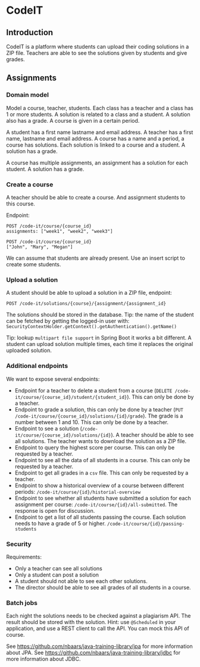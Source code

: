 # CodeIT

## Introduction 

CodeIT is a platform where students can upload their coding solutions in a ZIP file. Teachers are able to see the solutions given by students and give grades.

## Assignments

### Domain model

Model a course, teacher, students. Each class has a teacher and a class has 1 or more students. A solution is related to a class and a student. A solution also has a grade. A course is given in a certain period.

A student has a first name lastname and email address. A teacher has a first name, lastname and email address. A course has a name and a period, a course has solutions. Each solution is linked to a course and a student. A solution has a grade.

A course has multiple assignments, an assignment has a solution for each student. A solution has a grade.

### Create a course

A teacher should be able to create a course. And assignment students to this course.

Endpoint:

```
POST /code-it/course/{course_id}
assignments: ["week1", "week2", "week3"]
```

```
POST /code-it/course/{course_id}
["John", "Mary", "Megan"]
```

We can assume that students are already present. Use an insert script to create some students.

### Upload a solution

A student should be able to upload a solution in a ZIP file, endpoint:

```
POST /code-it/solutions/{course}/{assignment/{assignment_id}
```

The solutions should be stored in the database. Tip: the name of the student can be fetched by getting the logged-in user with: `SecurityContextHolder.getContext().getAuthentication().getName()`

Tip: lookup `multipart file support` in Spring Boot it works a bit different.
A student can upload solution multiple times, each time it replaces the original uploaded solution.

### Additional endpoints

We want to expose several endpoints:

- Endpoint for a teacher to delete a student from a course (`DELETE /code-it/course/{course_id}/student/{student_id}`). This can only be done by a teacher.
- Endpoint to grade a solution, this can only be done by a teacher (`PUT /code-it/course/{course_id}/solutions/{id}/grade`). The grade is a number between 1 and 10. This can only be done by a teacher.
- Endpoint to see a solution (`/code-it/course/{course_id}/solutions/{id}`). A teacher should be able to see all solutions. The teacher wants to download the solution as a ZIP file.
- Endpoint to query the highest score per course. This can only be requested by a teacher.
- Endpoint to see all the data of all students in a course. This can only be requested by a teacher.
- Endpoint to get all grades in a `csv` file. This can only be requested by a teacher.
- Endpoint to show a historical overview of a course between different periods: `/code-it/course/{id}/historial-overview`
- Endpoint to see whether all students have submitted a solution for each assignment per  course: `/code-it/course/{id}/all-submitted`. The response is open for discussion.
- Endpoint to get a list of all students passing the course. Each solution needs to have a grade of 5 or higher. `/code-it/course/{id}/passing-students`


### Security

Requirements:

- Only a teacher can see all solutions
- Only a student can post a solution
- A student should not able to see each other solutions.
- The director should be able to see all grades of all students in a course.

### Batch jobs

Each night the solutions needs to be checked against a plagiarism API. The result should be stored with the solution.
Hint: use `@Scheduled` in your application, and use a REST client to call the API. You can mock this API of course.


See https://github.com/nbaars/java-training-library/jpa for more information about JPA.
See https://github.com/nbaars/java-training-library/jdbc for more information about JDBC.
